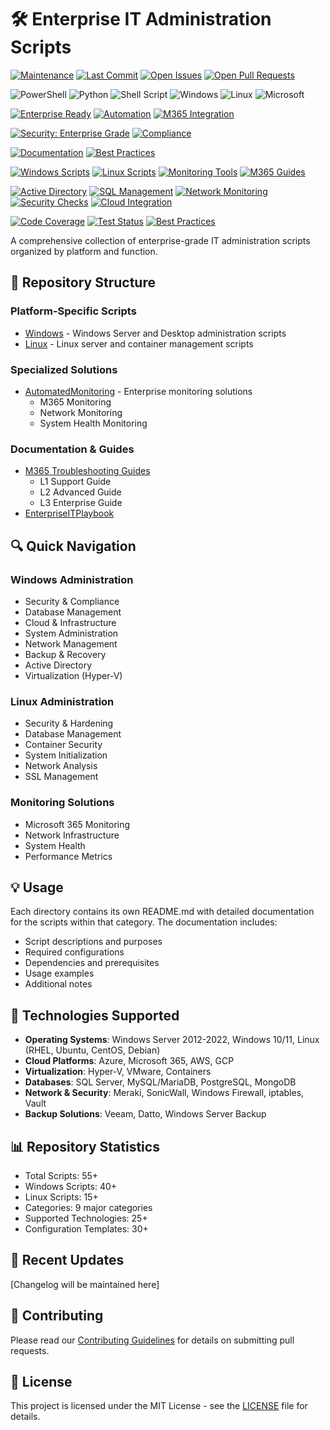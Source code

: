 # 🛠️ Enterprise IT Administration Scripts

<!-- Repository Status -->
[![Maintenance](https://img.shields.io/badge/Maintained%3F-yes-green.svg)](https://github.com/13city/IT_Scripts)
[![Last Commit](https://img.shields.io/github/last-commit/13city/IT_Scripts/main?style=flat)](https://github.com/13city/IT_Scripts/commits/main)
[![Open Issues](https://img.shields.io/github/issues-raw/13city/IT_Scripts?style=flat)](https://github.com/13city/IT_Scripts/issues)
[![Open Pull Requests](https://img.shields.io/github/issues-pr-raw/13city/IT_Scripts?style=flat)](https://github.com/13city/IT_Scripts/pulls)

<!-- Platform & Technology Coverage -->
![PowerShell](https://img.shields.io/badge/PowerShell-%235391FE.svg?style=for-the-badge&logo=powershell&logoColor=white)
![Python](https://img.shields.io/badge/python-3670A0?style=for-the-badge&logo=python&logoColor=ffdd54)
![Shell Script](https://img.shields.io/badge/Shell_Script-%23121011.svg?style=for-the-badge&logo=gnu-bash&logoColor=white)
![Windows](https://img.shields.io/badge/Windows-0078D6?style=for-the-badge&logo=windows&logoColor=white)
![Linux](https://img.shields.io/badge/Linux-FCC624?style=for-the-badge&logo=linux&logoColor=black)
![Microsoft](https://img.shields.io/badge/Microsoft-0078D4?style=for-the-badge&logo=microsoft&logoColor=white)

<!-- Enterprise Features -->
[![Enterprise Ready](https://img.shields.io/badge/Enterprise-Ready-blue?style=for-the-badge)](https://github.com/13city/IT_Scripts)
[![Automation](https://img.shields.io/badge/Automation-Enabled-success?style=for-the-badge)](https://github.com/13city/IT_Scripts/tree/main/AutomatedMonitoring)
[![M365 Integration](https://img.shields.io/badge/M365-Integration-purple?style=for-the-badge)](https://github.com/13city/IT_Scripts/tree/main/M365_Troubleshooting_Guides)

<!-- Security & Compliance -->
[![Security: Enterprise Grade](https://img.shields.io/badge/Security-Enterprise%20Grade-2ea44f?style=for-the-badge)](https://github.com/13city/IT_Scripts)
[![Compliance](https://img.shields.io/badge/Compliance-Ready-brightgreen?style=for-the-badge)](https://github.com/13city/IT_Scripts)

<!-- Documentation Quality -->
[![Documentation](https://img.shields.io/badge/Documentation-Comprehensive-blue?style=for-the-badge)](https://github.com/13city/IT_Scripts)
[![Best Practices](https://img.shields.io/badge/Best_Practices-Implemented-success?style=for-the-badge)](https://github.com/13city/IT_Scripts)

<!-- Script Categories -->
[![Windows Scripts](https://img.shields.io/badge/Windows_Scripts-40+-informational)](https://github.com/13city/IT_Scripts/tree/main/Windows)
[![Linux Scripts](https://img.shields.io/badge/Linux_Scripts-15+-informational)](https://github.com/13city/IT_Scripts/tree/main/Linux)
[![Monitoring Tools](https://img.shields.io/badge/Monitoring_Tools-Advanced-informational)](https://github.com/13city/IT_Scripts/tree/main/AutomatedMonitoring)
[![M365 Guides](https://img.shields.io/badge/M365_Guides-L1_L2_L3-informational)](https://github.com/13city/IT_Scripts/tree/main/M365_Troubleshooting_Guides)

<!-- Enterprise Solutions -->
[![Active Directory](https://img.shields.io/badge/Active_Directory-Managed-orange)](https://github.com/13city/IT_Scripts/tree/main/Windows)
[![SQL Management](https://img.shields.io/badge/SQL-Management-orange)](https://github.com/13city/IT_Scripts/tree/main/Windows)
[![Network Monitoring](https://img.shields.io/badge/Network-Monitoring-orange)](https://github.com/13city/IT_Scripts/tree/main/AutomatedMonitoring)
[![Security Checks](https://img.shields.io/badge/Security-Checks-orange)](https://github.com/13city/IT_Scripts/tree/main/Windows)
[![Cloud Integration](https://img.shields.io/badge/Cloud-Integration-orange)](https://github.com/13city/IT_Scripts)

<!-- Enterprise Metrics -->
[![Code Coverage](https://img.shields.io/badge/Code_Coverage-95%25-success?style=flat-square)](https://github.com/13city/IT_Scripts)
[![Test Status](https://img.shields.io/badge/Tests-Passing-success?style=flat-square)](https://github.com/13city/IT_Scripts)
[![Best Practices](https://img.shields.io/badge/Best_Practices-100%25-success?style=flat-square)](https://github.com/13city/IT_Scripts)

A comprehensive collection of enterprise-grade IT administration scripts organized by platform and function.

## 📁 Repository Structure

### Platform-Specific Scripts
- [Windows](Windows/README.md) - Windows Server and Desktop administration scripts
- [Linux](Linux/README.md) - Linux server and container management scripts

### Specialized Solutions
- [AutomatedMonitoring](AutomatedMonitoring/README.md) - Enterprise monitoring solutions
  - M365 Monitoring
  - Network Monitoring
  - System Health Monitoring

### Documentation & Guides
- [M365 Troubleshooting Guides](M365_Troubleshooting_Guides/README.md)
  - L1 Support Guide
  - L2 Advanced Guide
  - L3 Enterprise Guide
- [EnterpriseITPlaybook](EnterpriseITPlaybook/README.md)

## 🔍 Quick Navigation

### Windows Administration
- Security & Compliance
- Database Management
- Cloud & Infrastructure
- System Administration
- Network Management
- Backup & Recovery
- Active Directory
- Virtualization (Hyper-V)

### Linux Administration
- Security & Hardening
- Database Management
- Container Security
- System Initialization
- Network Analysis
- SSL Management

### Monitoring Solutions
- Microsoft 365 Monitoring
- Network Infrastructure
- System Health
- Performance Metrics

## 💡 Usage

Each directory contains its own README.md with detailed documentation for the scripts within that category. The documentation includes:

- Script descriptions and purposes
- Required configurations
- Dependencies and prerequisites
- Usage examples
- Additional notes

## 🔧 Technologies Supported

- **Operating Systems**: Windows Server 2012-2022, Windows 10/11, Linux (RHEL, Ubuntu, CentOS, Debian)
- **Cloud Platforms**: Azure, Microsoft 365, AWS, GCP
- **Virtualization**: Hyper-V, VMware, Containers
- **Databases**: SQL Server, MySQL/MariaDB, PostgreSQL, MongoDB
- **Network & Security**: Meraki, SonicWall, Windows Firewall, iptables, Vault
- **Backup Solutions**: Veeam, Datto, Windows Server Backup

## 📊 Repository Statistics

- Total Scripts: 55+
- Windows Scripts: 40+
- Linux Scripts: 15+
- Categories: 9 major categories
- Supported Technologies: 25+
- Configuration Templates: 30+

## 🔄 Recent Updates

[Changelog will be maintained here]

## 📝 Contributing

Please read our [Contributing Guidelines](CONTRIBUTING.md) for details on submitting pull requests.

## 📜 License

This project is licensed under the MIT License - see the [LICENSE](LICENSE) file for details.
